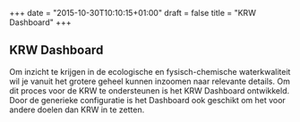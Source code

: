 +++
date = "2015-10-30T10:10:15+01:00"
draft = false
title = "KRW Dashboard"
+++

KRW Dashboard
--------

Om inzicht te krijgen in de ecologische en fysisch-chemische waterkwaliteit wil je vanuit het grotere geheel kunnen inzoomen naar relevante details. Om dit proces voor de KRW te ondersteunen is het KRW Dashboard ontwikkeld. Door de generieke configuratie is het Dashboard ook geschikt om het voor andere doelen dan KRW in te zetten.